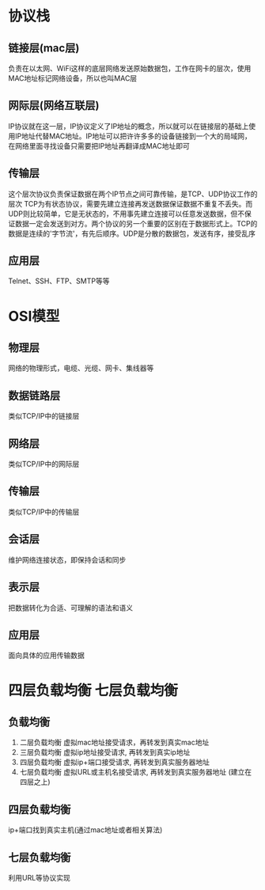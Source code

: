 # 协议栈
## 链接层(mac层)
负责在以太网、WiFi这样的底层网络发送原始数据包，工作在网卡的层次，使用MAC地址标记网络设备，所以也叫MAC层

## 网际层(网络互联层)
IP协议就在这一层，IP协议定义了IP地址的概念，所以就可以在链接层的基础上使用IP地址代替MAC地址。IP地址可以把许许多多的设备链接到一个大的局域网，在网络里面寻找设备只需要把IP地址再翻译成MAC地址即可

## 传输层
这个层次协议负责保证数据在两个IP节点之间可靠传输，是TCP、UDP协议工作的层次
TCP为有状态协议，需要先建立连接再发送数据保证数据不重复不丢失。而UDP则比较简单，它是无状态的，不用事先建立连接可以任意发送数据，但不保证数据一定会发送到对方。两个协议的另一个重要的区别在于数据形式上。TCP的数据是连续的'字节流'，有先后顺序。UDP是分散的数据包，发送有序，接受乱序

## 应用层
Telnet、SSH、FTP、SMTP等等

# OSI模型

## 物理层
网络的物理形式，电缆、光缆、网卡、集线器等

## 数据链路层 
类似TCP/IP中的链接层

## 网络层
类似TCP/IP中的网际层

## 传输层
类似TCP/IP中的传输层

## 会话层
维护网络连接状态，即保持会话和同步

## 表示层
把数据转化为合适、可理解的语法和语义

## 应用层
面向具体的应用传输数据

# 四层负载均衡 七层负载均衡

## 负载均衡
1. 二层负载均衡 虚拟mac地址接受请求，再转发到真实mac地址
2. 三层负载均衡 虚拟ip地址接受请求, 再转发到真实ip地址
3. 四层负载均衡 虚拟ip+端口接受请求, 再转发到真实服务器地址
4. 七层负载均衡 虚拟URL或主机名接受请求, 再转发到真实服务器地址 (建立在四层之上)
## 四层负载均衡
ip+端口找到真实主机(通过mac地址或者相关算法)

## 七层负载均衡
利用URL等协议实现
